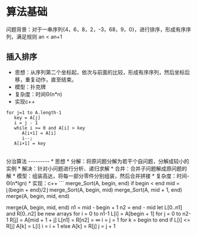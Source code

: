 算法基础
=============
问题背景：对于一串序列{4，6，8，2，-3，68，9，0}，进行排序，形成有序序列，满足规则 an < an+1

插入排序
-----
* 思想：从序列第二个坐标起，依次与前面的比较，形成有序序列，然后坐标后移，重复动作，直至结束。
* 模型：扑克牌
* 复杂度：时间Θ(n*n)
* 实现c++
```
for j=1 to A.length-1
   key = A[j]
   i = j - 1
   while i >= 0 and A[i] > key
      A[i+1] = A[i]
      i--;
   A[i+1] = key
```

<br>
分治算法
---------
* 思想
  * 分解：将原问题分解为若干个自问题，分解成较小的实例
  * 解决：针对小问题进行分析、递归求解
  * 合并：合并子问题解成原问题的解
* 模型：组装高达，将每一部分零件分别组装，然后合并拼接
* 复杂度：时间-Θ(n*lgn)
* 实现：c++
```
merge_Sort(A, begin, end)
   if begin < end
      mid = ⌊(begin + end)/2⌋
      merge_Sort(A, begin, mid)
      merge_Sort(A, mid + 1, end)
      merge(A, begin, mid, end)
      
merge(A, begin, mid, end)
   n1 = mid - begin + 1
   n2 = end - mid
   let L[0..n1] and R[0..n2] be new arrays
   for i = 0 to n1-1
      L[i] = A[begin + 1]
   for j = 0 to n2-1
      R[j] = A[mid + 1 + j]
   L[n1] = R[n2] = ∞
   i = j = 1
   for k = begin to end
      if L[i] <= R[j]
         A[k] = L[i]
         i = i + 1
      else
         A[k] = R[j]
         j = j + 1
```
